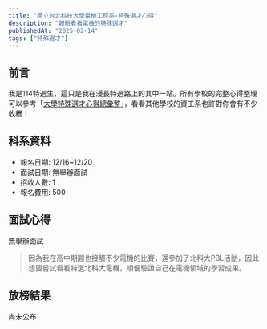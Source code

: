 ```yaml
---
title: "國立台北科技大學電機工程系-特殊選才心得"
description: "體驗看看電機的特殊選才"
publishedAt: "2025-02-14"
tags: ["特殊選才"]
---
```


## 前言

我是114特選生，這只是我在漫長特選路上的其中一站。所有學校的完整心得整理可以參考「[大學特殊選才心得總彙整](/blogs/special)」，看看其他學校的資工系也許對你會有不少收穫！

## 科系資料

- 報名日期: 12/16~12/20
- 面試日期: 無舉辦面試
- 招收人數: 1
- 報名費用: 500

## 面試心得

無舉辦面試

> 因為我在高中期間也接觸不少電機的比賽，還參加了北科大PBL活動，因此想要嘗試看看特選北科大電機，順便驗證自己在電機領域的學習成果。

## 放榜結果

尚未公布
